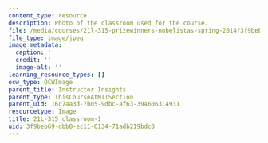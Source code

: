 ```yaml
---
content_type: resource
description: Photo of the classroom used for the course.
file: /media/courses/21l-315-prizewinners-nobelistas-spring-2014/3f9beb69dbb8ec11613471adb219bdc8_21L-315_classroom-1.jpg
file_type: image/jpeg
image_metadata:
  caption: ''
  credit: ''
  image-alt: ''
learning_resource_types: []
ocw_type: OCWImage
parent_title: Instructor Insights
parent_type: ThisCourseAtMITSection
parent_uid: 16c7aa3d-7b05-9dbc-af63-394606314931
resourcetype: Image
title: 21L-315_classroom-1
uid: 3f9beb69-dbb8-ec11-6134-71adb219bdc8
---
```

